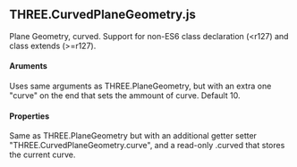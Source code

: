 ## THREE.CurvedPlaneGeometry.js
Plane Geometry, curved. Support for non-ES6 class declaration (<r127) and class extends (>=r127).
#### Aruments
Uses same arguments as THREE.PlaneGeometry, but with an extra one "curve" on the end that sets the ammount of curve. Default 10.
#### Properties
Same as THREE.PlaneGeometry but with an additional getter setter "THREE.CurvedPlaneGeometry.curve", and a read-only .curved that stores the current curve.
